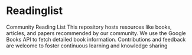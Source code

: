 # Readinglist
Community Reading List This repository hosts resources like books, articles, and papers recommended by our community. We use the Google Books API to fetch detailed book information. Contributions and feedback are welcome to foster continuous learning and knowledge sharing
